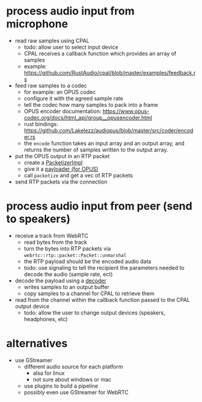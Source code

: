 
# process audio input from microphone
- read raw samples using CPAL
    - todo: allow user to select input device
    - CPAL receives a callback function which provides an array of samples
    - example: https://github.com/RustAudio/cpal/blob/master/examples/feedback.rs
- feed raw samples to a codec
    - for example: an OPUS codec
    - configure it with the agreed sample rate
    - tell the codec how many samples to pack into a frame 
    - OPUS encoder documentation: https://www.opus-codec.org/docs/html_api/group__opusencoder.html
    - rust bindings: https://github.com/Lakelezz/audiopus/blob/master/src/coder/encoder.rs
    - the `encode` function takes an input array and an output array, and returns the number of samples written to the output array. 
- put the OPUS output in an RTP packet
    - create a [PacketizerImpl](https://github.com/webrtc-rs/webrtc/blob/master/rtp/src/packetizer/mod.rs)
    - give it a [payloader (for OPUS)](https://github.com/webrtc-rs/webrtc/blob/master/rtp/src/codecs/opus/mod.rs)
    - call `packetize` and get a vec of RTP packets
- send RTP packets via the connection

# process audio input from peer (send to speakers)
- receive a track from WebRTC
    - read bytes from the track
    - turn the bytes into RTP packets via `webrtc::rtp::packet::Packet::unmarshal`
    - the RTP payload should be the encoded audio data
    - todo: use signaling to tell the recipient the parameters needed to decode the audio (sample rate, ect)
- decode the payload using a [decoder](https://github.com/Lakelezz/audiopus/blob/master/src/coder/decoder.rs)
    - writes samples to an output buffer
    - copy samples to a channel for CPAL to retrieve them 
- read from the channel within the callback function passed to the CPAL output device
    - todo: allow the user to change output devices (speakers, headphones, etc)

# alternatives
- use GStreamer
    - different audio source for each platform
        - alsa for linux
        - not sure about windows or mac
    - use plugins to build a pipeline
    - possibly even use GStreamer for WebRTC